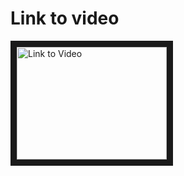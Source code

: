 <h1>Link to video</h1>
<a href="http://www.youtube.com/watch?feature=player_embedded&v=fWhOvi4LCg8
" target="_blank"><img src="http://img.youtube.com/vi/fWhOvi4LCg8/0.jpg" 
alt="Link to Video" width="240" height="180" border="10" /></a>
